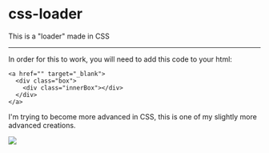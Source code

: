 # css-loader
This is a "loader" made in CSS

---

In order for this to work, you will need to add this code to your html:

```
<a href="" target="_blank">
  <div class="box">
    <div class="innerBox"></div>
  </div>
</a>
```

I'm trying to become more advanced in CSS, this is one of my slightly more advanced creations.

![](https://hyperz.dev/images/uploads/1tnq842v.jpg)
